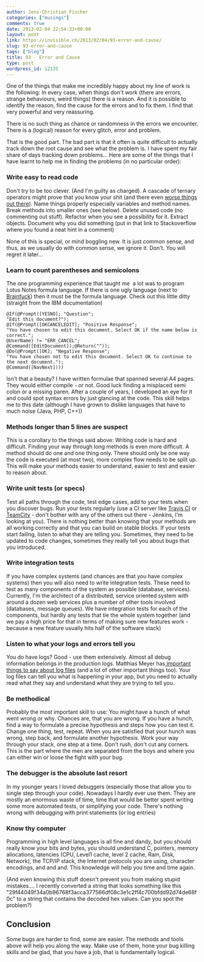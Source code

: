 ```yaml
---
author: Jens-Christian Fischer
categories: ["musings"]
comments: true
date: 2013-02-04 22:54:33+00:00
layout: post
link: https://invisible.ch/2013/02/04/93-error-and-cause/
slug: 93-error-and-cause
tags: ["blog"]
title: 93 - Error and Cause
type: post
wordpress_id: 12135
---
```


One of the things that make me incredibly happy about my line of work is the following: In every case, when things don't work (there are errors, strange behaviours, weird things) there is a reason. And it is possible to identify the reason, find the cause for the errors and to fix them. I find that very powerful and very reassuring.

There is no such thing as chance or randomness in the errors we encounter. There is a (logical) reason for every glitch, error and problem.

That is the good part. The bad part is that it often is quite difficult to actually track down the root cause and see what the problem is. I have spent my fair share of days tracking down problems... Here are some of the things that I have learnt to help me in finding the problems (in no particular order):


### Write easy to read code


Don't try to be too clever. (And I'm guilty as charged). A cascade of ternary operators might prove that you know your shit (and there even [worse things out there](https://jeremywsherman.com/blog/2013/01/21/the-otherwise-operator/)). Name things properly especially variables and method names. Break methods into smaller ones (see below). Delete unused code (no commenting out stuff). Refactor when you see a possibility for it. Extract objects. Document why you did something (put in that link to Stackoverflow where you found a neat hint in a comment)

None of this is special, or mind boggling new. It is just common sense, and thus, as we usually do with common sense, we ignore it. Don't. You will regret it later...


### Learn to count parentheses and semicolons


The one programming experience that taught me  a lot was to program Lotus Notes formula language. If there is one ugly language (next to [Brainfuck](https://en.wikipedia.org/wiki/Brainfuck)) then it must be the formula language. Check out this little ditty (straight from the IBM documentation)

    
    @If(@Prompt([YESNO]; "Question";
    "Edit this document?");
    @If(@Prompt([OKCANCELEDIT]; "Positive Response";
    "You have chosen to edit this document. Select OK if the name below is correct.";
    @UserName) != "ERR_CANCEL";
    @Command([EditDocument]);@Return(""));
    @Do(@Prompt([OK]; "Negative Response";
    "You have chosen not to edit this document. Select OK to continue to the next document.");
    @Command([NavNext])))


Isn't that a beauty? I have written formulae that spanned several A4 pages. They would either compile - or not. Good luck finding a misplaced semi colon or a missing paren. After a couple of years, I developed an eye for it and could spot syntax errors by just glancing at the code. This skill helps me to this date (although I have grown to dislike languages that have to much noise (Java, PHP, C++))


### Methods longer than 5 lines are suspect


This is a corollary to the things said above: Writing code is hard and difficult. Finding your way through long methods is even more difficult. A method should do one and one thing only. There should only be one way the code is executed (at most two), more complex flow needs to be split up. This will make your methods easier to understand, easier to test and easier to reason about.


### Write unit tests (or specs)


Test all paths through the code, test edge cases, add to your tests when you discover bugs. Run your tests regularly (use a CI server like [Travis CI](https://travis-ci.org/) or [TeamCity](https://www.jetbrains.com/teamcity/) - don't bother with any of the others out there - Jenkins, I'm looking at you). There is nothing better than knowing that your methods are all working correctly and that you can build on stable blocks. If your tests start failing, listen to what they are telling you. Sometimes, they need to be updated to code changes, sometimes they really tell you about bugs that you introduced.


### Write integration tests


If you have complex systems (and chances are that you have complex systems) then you will also need to write integration tests. These need to test as many components of the system as possible (database, services). Currently, I'm the architect of a distributed, service oriented system with around a dozen web services plus a number of other tools involved (databases, message queues). We have integration tests for each of the components, but hardly any tests that tie the whole system together (and we pay a high price for that in terms of making sure new features work - because a new feature usually hits half of the software stack)


### Listen to what your logs and errors tell you


You do have logs? Good - use them extensively. Almost all debug information belongs in the production logs. Matthias Meyer has[ important things to say about log files](https://www.paperplanes.de/2011/7/25/web_operations_101_for_developers.html) (and a lot of other important things too). Your log files can tell you what is happening in your app, but you need to actually read what they say and understand what they are trying to tell you.


### Be methodical


Probably the most important skill to use: You might have a hunch of what went wrong or why. Chances are, that you are wrong. If you have a hunch, find a way to formulate a precise hypothesis and steps how you can test it. Change one thing, test, repeat. When you are satisfied that your hunch was wrong, step back, and formulate another hypothesis. Work your way through your stack, one step at a time. Don't rush, don't cut any corners. This is the part where the men are separated from the boys and where you can either win or loose the fight with your bug.


### The debugger is the absolute last resort


In my younger years I loved debuggers (especially those that allow you to single step through your code). Nowadays I hardly ever use them. They are mostly an enormous waste of time, time that would be better spent writing some more automated tests, or simplifying your code. There's nothing wrong with debugging with print statements (or log entries)


### Know thy computer


Programming in high level languages is all fine and dandy, but you should really know your bits and bytes, you should understand C, pointers, memory allocations, latencies (CPU, Level1 cache, level 2 cache, Ram, Disk, Network), the TCP/IP stack, the Internet protocols you are using, character encodings, and and and. This knowledge will help you time and time again.

(And even knowing this stuff doesn't prevent you from making stupid mistakes.... I recently converted a string that looks something like this "29f44049f34a0b96768f3acca377566df08c3e1c2ff4c700bfdd92d74de68f0c" to a string that contains the decoded hex values. Can you spot the problem?)




## Conclusion


Some bugs are harder to find, some are easier. The methods and tools above will help you along the way. Make use of them, hone your bug killing skills and be glad, that you have a job, that is fundamentally logical.




